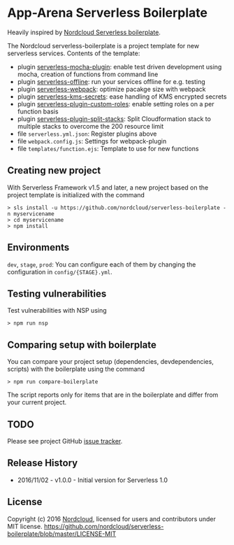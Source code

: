 # App-Arena Serverless Boilerplate

Heavily inspired by [Nordcloud Serverless boilerplate](https://github.com/nordcloud/serverless-boilerplate).

The Nordcloud serverless-boilerplate is a project template for new serverless services. Contents of the template:
* plugin [serverless-mocha-plugin](https://github.com/SC5/serverless-mocha-plugin): enable test driven development using mocha, creation of functions from command line
* plugin [serverless-offline](https://github.com/dherault/serverless-offline): run your services offline for e.g. testing
* plugin [serverless-webpack](https://github.com/elastic-coders/serverless-webpack): optimize pacakge size with webpack
* plugin [serverless-kms-secrets](https://github.com/SC5/serverless-kms-secrets): ease handling of KMS encrypted secrets
* plugin [serverless-plugin-custom-roles](https://www.npmjs.com/package/serverless-plugin-custom-roles): enable setting roles on a per function basis
* plugin [serverless-plugin-split-stacks](https://github.com/dougmoscrop/serverless-plugin-split-stacks): Split Cloudformation stack to multiple stacks to overcome the 200 resource limit
* file `serverless.yml.json`: Register plugins above
* file `webpack.config.js`: Settings for webpack-plugin
* file `templates/function.ejs`: Template to use for new functions

## Creating new project

With Serverless Framework v1.5 and later, a new project based on the project template is initialized with the command

```
> sls install -u https://github.com/nordcloud/serverless-boilerplate -n myservicename
> cd myservicename
> npm install
```

## Environments

`dev`, `stage`, `prod`: You can configure each of them by changing the
configuration in `config/{STAGE}.yml`.

## Testing vulnerabilities

Test vulnerabilities with NSP using
```
> npm run nsp
```

## Comparing setup with boilerplate

You can compare your project setup (dependencies, devdependencies, scripts) with the boilerplate using the command

```
> npm run compare-boilerplate
```

The script reports only for items that are in the boilerplate and differ from your current project.

## TODO

Please see project GitHub [issue tracker](https://github.com/SC5/sc5-serverless-boilerplate/issues).

## Release History

* 2016/11/02 - v1.0.0 - Initial version for Serverless 1.0

## License

Copyright (c) 2016 [Nordcloud](https://www.nordcloud.com/), licensed for users and contributors under MIT license.
https://github.com/nordcloud/serverless-boilerplate/blob/master/LICENSE-MIT

